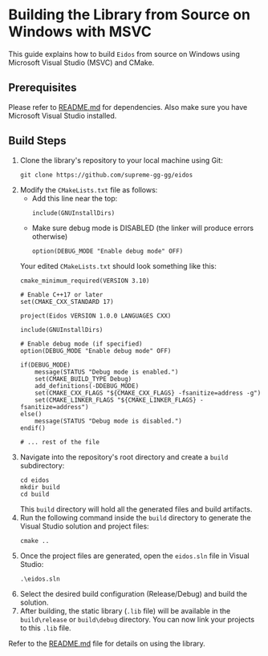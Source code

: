 # Building the Library from Source on Windows with MSVC

This guide explains how to build `Eidos` from source on Windows using Microsoft Visual Studio (MSVC) and CMake.

## Prerequisites

Please refer to [README.md](README.md) for dependencies.
Also make sure you have Microsoft Visual Studio installed.

## Build Steps
1. Clone the library's repository to your local machine using Git:
    ```
    git clone https://github.com/supreme-gg-gg/eidos
    ```
2. Modify the `CMakeLists.txt` file as follows:
    - Add this line near the top:
      ```
      include(GNUInstallDirs)
      ```
    - Make sure debug mode is DISABLED (the linker will produce errors otherwise)
      ```
      option(DEBUG_MODE "Enable debug mode" OFF)
      ```
    Your edited `CMakeLists.txt` should look something like this:
    ```
    cmake_minimum_required(VERSION 3.10)
    
    # Enable C++17 or later
    set(CMAKE_CXX_STANDARD 17)
    
    project(Eidos VERSION 1.0.0 LANGUAGES CXX)
    
    include(GNUInstallDirs)
    
    # Enable debug mode (if specified)
    option(DEBUG_MODE "Enable debug mode" OFF)
    
    if(DEBUG_MODE)
        message(STATUS "Debug mode is enabled.")
        set(CMAKE_BUILD_TYPE Debug)
        add_definitions(-DDEBUG_MODE)
        set(CMAKE_CXX_FLAGS "${CMAKE_CXX_FLAGS} -fsanitize=address -g")
        set(CMAKE_LINKER_FLAGS "${CMAKE_LINKER_FLAGS} -fsanitize=address")
    else()
        message(STATUS "Debug mode is disabled.")
    endif()
    
    # ... rest of the file
    ```
3. Navigate into the repository's root directory and create a `build` subdirectory:
    ```
    cd eidos
    mkdir build
    cd build
    ```
    This `build` directory will hold all the generated files and build artifacts.
4. Run the following command inside the `build` directory to generate the Visual Studio solution and project files:
    ```
    cmake ..
    ```
5. Once the project files are generated, open the `eidos.sln` file in Visual Studio:
    ```
    .\eidos.sln
    ```
6. Select the desired build configuration (Release/Debug) and build the solution.
7. After building, the static library (`.lib` file) will be available in the `build\release` or `build\debug` directory. You can now link your projects to this `.lib` file.

Refer to the [README.md](README.md) file for details on using the library.